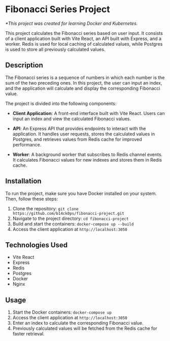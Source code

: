 # Fibonacci Series Project

_*This project was created for learning Docker and Kubernetes._

This project calculates the Fibonacci series based on user input. It consists of a client application built with Vite React, an API built with Express, and a worker. Redis is used for local caching of calculated values, while Postgres is used to store all previously calculated values.

## Description

The Fibonacci series is a sequence of numbers in which each number is the sum of the two preceding ones. In this project, the user can input an index, and the application will calculate and display the corresponding Fibonacci value.

The project is divided into the following components:

- **Client Application**: A front-end interface built with Vite React. Users can input an index and view the calculated Fibonacci values.

- **API**: An Express API that provides endpoints to interact with the application. It handles user requests, stores the calculated values in Postgres, and retrieves values from Redis cache for improved performance.

- **Worker**: A background worker that subscribes to Redis channel events. It calculates Fibonacci values for new indexes and stores them in Redis cache.

## Installation

To run the project, make sure you have Docker installed on your system. Then, follow these steps:

1. Clone the repository: `git clone https://github.com/b14ck0ps/fibonacci-project.git`
2. Navigate to the project directory: `cd fibonacci-project`
3. Build and start the containers: `docker-compose up --build`
4. Access the client application at `http://localhost:3050`

## Technologies Used

- Vite React
- Express
- Redis
- Postgres
- Docker
- Nginx

## Usage

1. Start the Docker containers: `docker-compose up`
2. Access the client application at `http://localhost:3050`
3. Enter an index to calculate the corresponding Fibonacci value.
4. Previously calculated values will be fetched from the Redis cache for faster retrieval.
